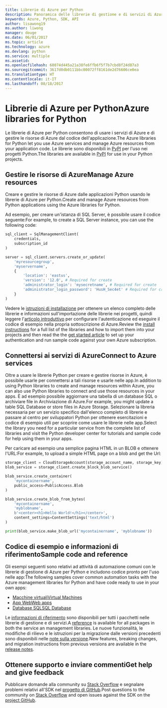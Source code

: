 ```yaml
---
title: Librerie di Azure per Python
description: Panoramica delle librerie di gestione e di servizi di Azure per Python
keywords: Azure, Python, SDK, API
author: lisawong19
ms.author: liwong
manager: douge
ms.date: 06/01/2017
ms.topic: article
ms.technology: azure
ms.devlang: python
ms.service: multiple
ms.assetid: 
ms.openlocfilehash: 68074d445a21a38fe6ffb6f5f7b7cbd8f24d87a3
ms.sourcegitcommit: 3617d0db0111bbc00072ff8161de2d76606ce0ea
ms.translationtype: HT
ms.contentlocale: it-IT
ms.lasthandoff: 08/18/2017
---
```

# <a name="azure-libraries-for-python"></a><span data-ttu-id="cf0f7-104">Librerie di Azure per Python</span><span class="sxs-lookup"><span data-stu-id="cf0f7-104">Azure libraries for Python</span></span>

<span data-ttu-id="cf0f7-105">Le librerie di Azure per Python consentono di usare i servizi di Azure e di gestire le risorse di Azure dal codice dell'applicazione.</span><span class="sxs-lookup"><span data-stu-id="cf0f7-105">The Azure libraries for Python let you use Azure services and manage Azure resources from your application code.</span></span> <span data-ttu-id="cf0f7-106">Le librerie sono disponibili in [PyPI](python-sdk-azure-install.md) per l'uso nei progetti Python.</span><span class="sxs-lookup"><span data-stu-id="cf0f7-106">The libraries are available in [PyPI](python-sdk-azure-install.md) for use in your Python projects.</span></span>

## <a name="manage-azure-resources"></a><span data-ttu-id="cf0f7-107">Gestire le risorse di Azure</span><span class="sxs-lookup"><span data-stu-id="cf0f7-107">Manage Azure resources</span></span>

<span data-ttu-id="cf0f7-108">Creare e gestire le risorse di Azure dalle applicazioni Python usando le librerie di Azure per Python.</span><span class="sxs-lookup"><span data-stu-id="cf0f7-108">Create and manage Azure resources from Python applications using the Azure libraries for Python.</span></span>

<span data-ttu-id="cf0f7-109">Ad esempio, per creare un'istanza di SQL Server, è possibile usare il codice seguente:</span><span class="sxs-lookup"><span data-stu-id="cf0f7-109">For example, to create a SQL Server instance, you can use the following code:</span></span>

```python
sql_client = SqlManagementClient(
    credentials,
    subscription_id
)

server = sql_client.servers.create_or_update(
    'myresourcegroup',
    'myservername',
    {
        'location': 'eastus',
        'version': '12.0', # Required for create
        'administrator_login': 'mysecretname', # Required for create
        'administrator_login_password': 'HusH_Sec4et' # Required for create
    }
)
```

<span data-ttu-id="cf0f7-110">Vedere le [istruzioni di installazione](python-sdk-azure-install.md) per ottenere un elenco completo delle librerie e informazioni sull'importazione delle librerie nei progetti, quindi leggere l'[articolo introduttivo](python-sdk-azure-get-started.md) per configurare l'autenticazione ed eseguire il codice di esempio nella propria sottoscrizione di Azure.</span><span class="sxs-lookup"><span data-stu-id="cf0f7-110">Review the [install instructions](python-sdk-azure-install.md) for a full list of the libraries and how to import them into your projects and then read the the [get started article](python-sdk-azure-get-started.md) to set up your authentication and run sample code against your own Azure subscription.</span></span>

## <a name="connect-to-azure-services"></a><span data-ttu-id="cf0f7-111">Connettersi ai servizi di Azure</span><span class="sxs-lookup"><span data-stu-id="cf0f7-111">Connect to Azure services</span></span>

<span data-ttu-id="cf0f7-112">Oltre a usare le librerie Python per creare e gestire risorse in Azure, è possibile usarle per connettersi a tali risorse e usarle nelle app.</span><span class="sxs-lookup"><span data-stu-id="cf0f7-112">In addition to using Python libraries to create and manage resources within Azure, you can also use Python libraries to connect and use those resources in your apps.</span></span> <span data-ttu-id="cf0f7-113">È ad esempio possibile aggiornare una tabella di un database SQL o archiviare file in Archiviazione di Azure.</span><span class="sxs-lookup"><span data-stu-id="cf0f7-113">For example, you might update a table SQL Database or store files in Azure Storage.</span></span> <span data-ttu-id="cf0f7-114">Selezionare la libreria necessaria per un servizio specifico dall'elenco completo di librerie e passare al centro per sviluppatori Python per ottenere esercitazioni e codice di esempio utili per scoprire come usare le librerie nelle app.</span><span class="sxs-lookup"><span data-stu-id="cf0f7-114">Select the library you need for a particular service from the complete list of libraries and visit the Python developer center for tutorials and sample code for help using them in your apps.</span></span>

<span data-ttu-id="cf0f7-115">Per caricare ad esempio una semplice pagina HTML in un BLOB e ottenere l'URL:</span><span class="sxs-lookup"><span data-stu-id="cf0f7-115">For example, to upload a simple HTML page on a blob and get the Url:</span></span>

```python
storage_client = CloudStorageAccount(storage_account_name, storage_key)
blob_service = storage_client.create_block_blob_service()

blob_service.create_container(
    'mycontainername',
    public_access=PublicAccess.Blob
)

blob_service.create_blob_from_bytes(
    'mycontainername',
    'myblobname',
    b'<center><h1>Hello World!</h1></center>',
    content_settings=ContentSettings('text/html')
)

print(blob_service.make_blob_url('mycontainername', 'myblobname'))
```

## <a name="sample-code-and-reference"></a><span data-ttu-id="cf0f7-116">Codice di esempio e informazioni di riferimento</span><span class="sxs-lookup"><span data-stu-id="cf0f7-116">Sample code and reference</span></span>
<span data-ttu-id="cf0f7-117">Gli esempi seguenti sono relativi ad attività di automazione comuni con le librerie di gestione di Azure per Python e includono codice pronto per l'uso nelle app:</span><span class="sxs-lookup"><span data-stu-id="cf0f7-117">The following samples cover common automation tasks with the Azure management libraries for Python and have code ready to use in your own apps:</span></span>
- [<span data-ttu-id="cf0f7-118">Macchine virtuali</span><span class="sxs-lookup"><span data-stu-id="cf0f7-118">Virtual Machines</span></span>](python-sdk-azure-virtual-machine-samples.md)
- [<span data-ttu-id="cf0f7-119">App Web</span><span class="sxs-lookup"><span data-stu-id="cf0f7-119">Web apps</span></span>](python-sdk-azure-web-apps-samples.md)
- [<span data-ttu-id="cf0f7-120">Database SQL</span><span class="sxs-lookup"><span data-stu-id="cf0f7-120">SQL Database</span></span>](python-sdk-azure-sql-database-samples.md)

<span data-ttu-id="cf0f7-121">Le [informazioni di riferimento](/python/api/overview/azure) sono disponibili per tutti i pacchetti nelle librerie di gestione e di servizi.</span><span class="sxs-lookup"><span data-stu-id="cf0f7-121">A [reference](/python/api/overview/azure) is available for all packages in both the service an management libraries.</span></span> <span data-ttu-id="cf0f7-122">Le nuove funzionalità, le modifiche di rilievo e le istruzioni per la migrazione dalle versioni precedenti sono disponibili nelle [note sulla versione](python-sdk-azure-release-notes.md).</span><span class="sxs-lookup"><span data-stu-id="cf0f7-122">New features, breaking changes, and migration instructions from previous versions are available in the [release notes](python-sdk-azure-release-notes.md).</span></span> 

## <a name="get-help-and-give-feedback"></a><span data-ttu-id="cf0f7-123">Ottenere supporto e inviare commenti</span><span class="sxs-lookup"><span data-stu-id="cf0f7-123">Get help and give feedback</span></span>

<span data-ttu-id="cf0f7-124">Pubblicare domande alla community su [Stack Overflow](http://stackoverflow.com/questions/tagged/azure-sdk-python) e segnalare problemi relativi all'SDK nel [progetto di GitHub](https://github.com/Azure/azure-sdk-for-python).</span><span class="sxs-lookup"><span data-stu-id="cf0f7-124">Post questions to the community on [Stack Overflow](http://stackoverflow.com/questions/tagged/azure-sdk-python) and open issues against the SDK on the [project GitHub](https://github.com/Azure/azure-sdk-for-python).</span></span>
